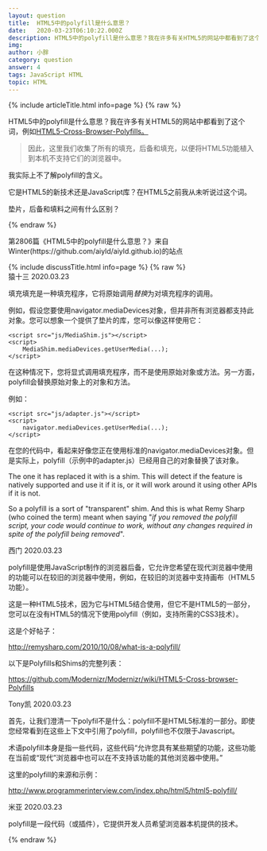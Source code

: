 ```yaml
---
layout: question
title:  HTML5中的polyfill是什么意思？
date:   2020-03-23T06:10:22.000Z
description: HTML5中的polyfill是什么意思？我在许多有关HTML5的网站中都看到了这个词，例如HTML5-Cross-Browser-Polyfills。...
img: 
author: 小胖
category: question
answer: 4
tags: JavaScript HTML
topic: HTML
---
```

<div class="article-root">
  <div class="article">
    {% include articleTitle.html info=page %}
    {% raw %}
    <div class="article-content"><p><font style="vertical-align: inherit;"><font style="vertical-align: inherit;">HTML5中的polyfill是什么意思？</font><font style="vertical-align: inherit;">我在许多有关HTML5的网站中都看到了这个词，例如</font></font><a href="https://github.com/Modernizr/Modernizr/wiki/HTML5-Cross-Browser-Polyfills" rel="noreferrer"><font style="vertical-align: inherit;"><font style="vertical-align: inherit;">HTML5-Cross-Browser-Polyfills。</font></font></a></p>

<blockquote>
  <p><font style="vertical-align: inherit;"><font style="vertical-align: inherit;">因此，这里我们收集了所有的填充，后备和填充，以便将HTML5功能植入到本机不支持它们的浏览器中。</font></font></p>
</blockquote>

<p><font style="vertical-align: inherit;"><font style="vertical-align: inherit;">我实际上不了解polyfill的含义。</font></font></p>

<p><font style="vertical-align: inherit;"><font style="vertical-align: inherit;">它是HTML5的新技术还是JavaScript库？</font><font style="vertical-align: inherit;">在HTML5之前我从未听说过这个词。</font></font></p>

<p><font style="vertical-align: inherit;"><font style="vertical-align: inherit;">垫片，后备和填料之间有什么区别？</font></font></p></div>
    {% endraw %}
  </div>
  <p class="winter_mark">第2806篇《HTML5中的polyfill是什么意思？》来自Winter(https://github.com/aiyld/aiyld.github.io)的站点</p>
  <div class="discuss-wrapper">
    {% include discussTitle.html info=page %}
    {% raw %}
    <div class="discuss-item">
        <div class="discuss-parent">
          <div class="discuss-meta">
            <span class="discuss-user">猿十三</span>
            <span class="discuss-time">2020.03.23</span>
          </div>
          <div class="discuss-comment"><p><font style="vertical-align: inherit;"><font style="vertical-align: inherit;">填充填充是一种填充程序，它将</font><font style="vertical-align: inherit;">原始调用</font></font><em><font style="vertical-align: inherit;"><font style="vertical-align: inherit;">替换</font></font></em><font style="vertical-align: inherit;"><font style="vertical-align: inherit;">为对填充程序</font><font style="vertical-align: inherit;">的调用。</font></font></p>

<p><font style="vertical-align: inherit;"><font style="vertical-align: inherit;">例如，假设您要使用navigator.mediaDevices对象，但并非所有浏览器都支持此对象。</font><font style="vertical-align: inherit;">您可以想象一个提供了垫片的库，您可以像这样使用它：</font></font></p>

<pre><code>&lt;script src="js/MediaShim.js"&gt;&lt;/script&gt;<font></font>
&lt;script&gt;<font></font>
    MediaShim.mediaDevices.getUserMedia(...);<font></font>
&lt;/script&gt;<font></font>
</code></pre>

<p><font style="vertical-align: inherit;"><font style="vertical-align: inherit;">在这种情况下，您将显式调用填充程序，而不是使用原始对象或方法。</font><font style="vertical-align: inherit;">另一方面，polyfill会替换原始对象上的对象和方法。</font></font></p>

<p><font style="vertical-align: inherit;"><font style="vertical-align: inherit;">例如：</font></font></p>

<pre><code>&lt;script src="js/adapter.js"&gt;&lt;/script&gt;<font></font>
&lt;script&gt;<font></font>
    navigator.mediaDevices.getUserMedia(...);<font></font>
&lt;/script&gt;<font></font>
</code></pre>

<p><font style="vertical-align: inherit;"><font style="vertical-align: inherit;">在您的代码中，看起来好像您正在使用标准的navigator.mediaDevices对象。</font><font style="vertical-align: inherit;">但是实际上，polyfill（示例中的adapter.js）已经用自己的对象替换了该对象。</font></font></p>

<p>The one it has replaced it with is a shim. This will detect if the feature is natively supported and use it if it is, or it will work around it using other APIs if it is not.</p>

<p>So a polyfill is a sort of "transparent" shim. And this is what Remy Sharp (who coined the term) meant when saying "<em>if you removed the polyfill script, your code would continue to work, without any changes required in spite of the polyfill being removed</em>".</p></div>
        </div></div><div class="discuss-item">
        <div class="discuss-parent">
          <div class="discuss-meta">
            <span class="discuss-user">西门</span>
            <span class="discuss-time">2020.03.23</span>
          </div>
          <div class="discuss-comment"><p><font style="vertical-align: inherit;"><font style="vertical-align: inherit;">polyfill是使用JavaScript制作的浏览器后备，它允许您希望在现代浏览器中使用的功能可以在较旧的浏览器中使用，例如，在较旧的浏览器中支持画布（HTML5功能）。</font></font></p>

<p><font style="vertical-align: inherit;"><font style="vertical-align: inherit;">这是一种HTML5技术，因为它与HTML5结合使用，但它不是HTML5的一部分，您可以在没有HTML5的情况下使用polyfill（例如，支持所需的CSS3技术）。</font></font></p>

<p><font style="vertical-align: inherit;"><font style="vertical-align: inherit;">这是个好帖子：</font></font></p>

<p><a href="http://remysharp.com/2010/10/08/what-is-a-polyfill/"><font style="vertical-align: inherit;"><font style="vertical-align: inherit;">http://remysharp.com/2010/10/08/what-is-a-polyfill/</font></font></a></p>

<p><font style="vertical-align: inherit;"><font style="vertical-align: inherit;">以下是Polyfills和Shims的完整列表：</font></font></p>

<p><a href="https://github.com/Modernizr/Modernizr/wiki/HTML5-Cross-browser-Polyfills"><font style="vertical-align: inherit;"><font style="vertical-align: inherit;">https://github.com/Modernizr/Modernizr/wiki/HTML5-Cross-browser-Polyfills</font></font></a></p></div>
        </div></div><div class="discuss-item">
        <div class="discuss-parent">
          <div class="discuss-meta">
            <span class="discuss-user">Tony凯</span>
            <span class="discuss-time">2020.03.23</span>
          </div>
          <div class="discuss-comment"><p><font style="vertical-align: inherit;"><font style="vertical-align: inherit;">首先，让我们澄清一下polyfil不是什么：polyfill不是HTML5标准的一部分。</font><font style="vertical-align: inherit;">即使您经常看到在这些上下文中引用了polyfill，polyfill也不仅限于Javascript。  </font></font></p>

<p><font style="vertical-align: inherit;"><font style="vertical-align: inherit;">术语polyfill本身是指一些代码，这些代码“允许您具有某些期望的功能，这些功能在当前或“现代”浏览器中也可以在不支持该功能的其他浏览器中使用。”</font></font></p>

<p><font style="vertical-align: inherit;"><font style="vertical-align: inherit;">这里的polyfill的来源和示例：</font></font></p>

<p><a href="http://www.programmerinterview.com/index.php/html5/html5-polyfill/"><font style="vertical-align: inherit;"><font style="vertical-align: inherit;">http://www.programmerinterview.com/index.php/html5/html5-polyfill/</font></font></a></p></div>
        </div></div><div class="discuss-item">
        <div class="discuss-parent">
          <div class="discuss-meta">
            <span class="discuss-user">米亚</span>
            <span class="discuss-time">2020.03.23</span>
          </div>
          <div class="discuss-comment"><p><font style="vertical-align: inherit;"><font style="vertical-align: inherit;">polyfill是一段代码（或插件），它提供开发人员希望浏览器本机提供的技术。</font></font></p></div>
        </div></div>
    {% endraw %}
  </div>
<div>
